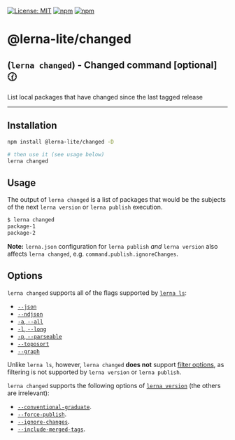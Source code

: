 [![License: MIT](https://img.shields.io/badge/License-MIT-yellow.svg)](https://opensource.org/licenses/MIT)
[![npm](https://img.shields.io/npm/dy/@lerna-lite/changed?color=forest)](https://www.npmjs.com/package/@lerna-lite/changed)
[![npm](https://img.shields.io/npm/v/@lerna-lite/changed.svg?logo=npm&logoColor=fff)](https://www.npmjs.com/package/@lerna-lite/changed)

# @lerna-lite/changed

## (`lerna changed`) - Changed command [optional] 🕜

List local packages that have changed since the last tagged release

---

## Installation

```sh
npm install @lerna-lite/changed -D

# then use it (see usage below)
lerna changed
```

## Usage

The output of `lerna changed` is a list of packages that would be the subjects of the next `lerna version` or `lerna publish` execution.

```sh
$ lerna changed
package-1
package-2
```

**Note:** `lerna.json` configuration for `lerna publish` _and_ `lerna version` also affects
`lerna changed`, e.g. `command.publish.ignoreChanges`.

## Options

`lerna changed` supports all of the flags supported by [`lerna ls`](https://github.com/lerna-lite/lerna-lite/tree/main/packages/list#options):

- [`--json`](https://github.com/lerna-lite/lerna-lite/tree/main/packages/list#--json)
- [`--ndjson`](https://github.com/lerna-lite/lerna-lite/tree/main/packages/list#--ndjson)
- [`-a`, `--all`](https://github.com/lerna-lite/lerna-lite/tree/main/packages/list#--all)
- [`-l`, `--long`](https://github.com/lerna-lite/lerna-lite/tree/main/packages/list#--long)
- [`-p`, `--parseable`](https://github.com/lerna-lite/lerna-lite/tree/main/packages/list#--parseable)
- [`--toposort`](https://github.com/lerna-lite/lerna-lite/tree/main/packages/list#--toposort)
- [`--graph`](https://github.com/lerna-lite/lerna-lite/tree/main/packages/list#--graph)

Unlike `lerna ls`, however, `lerna changed` **does not** support [filter options](https://www.npmjs.com/package/@lerna/filter-options), as filtering is not supported by `lerna version` or `lerna publish`.

`lerna changed` supports the following options of [`lerna version`](https://github.com/lerna-lite/lerna-lite/tree/main/packages/version#options) (the others are irrelevant):

- [`--conventional-graduate`](https://github.com/lerna-lite/lerna-lite/tree/main/packages/version#--conventional-graduate).
- [`--force-publish`](https://github.com/lerna-lite/lerna-lite/tree/main/packages/version#--force-publish).
- [`--ignore-changes`](https://github.com/lerna-lite/lerna-lite/tree/main/packages/version#--ignore-changes).
- [`--include-merged-tags`](https://github.com/lerna-lite/lerna-lite/tree/main/packages/version#--include-merged-tags).
